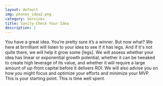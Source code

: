```yaml
---
layout: default
img: phones_idea2.png
category: Services
title: Sanity-Check Your Idea
description: |
---
```

   You have a great idea. You’re pretty sure it’s a winner. But now what? We here at brrrilliant will listen to your idea to see if it has legs. And if it's not quite there, we will help it grow some [legs]. We will assess whether your idea has linear or exponential growth potential, whether it can be tweaked to create high leverage of its value, and whether it will require a large amount of up-front capital before it delivers ROI. We will also advise you on how you might focus and optimize your efforts and minimize your MVP. <br>This is your starting point. This is time well spent.